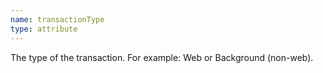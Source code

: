 ```yaml
---
name: transactionType
type: attribute
---
```


The type of the transaction. For example: Web or Background (non-web).